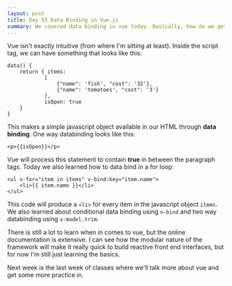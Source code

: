 ```yaml
---
layout: post
title: Day 55 Data Binding in Vue.js
summary: We covered data binding in vue today. Basically, how do we get our data to populate into our vue components?
---
```

Vue isn't exactly intuitive (from where I'm sitting at least). Inside the script tag, we can have something that looks like this:
```
data() {
    return { items: 
            [
                {"name": 'fish', "cost": '32'},
                {"name": 'tomatoes', "cost": '3'}
            ],
            isOpen: true
    }
}
```
This makes a simple javascript object available in our HTML through **data binding**. One way databinding looks like this: 
```
<p>{{isOpen}}</p>
```
Vue will process this statement to contain **true** in between the paragraph tags. Today we also learned how to data bind in a for loop:
```
<ul v-for="item in items" v-bind:key="item.name">
    <li>{{ item.name }}</li>
</ul>
```
This code will produce a `<li>` for every item in the javascript object `items`. We also learned about conditional data binding using `v-bind` and two way databinding using `v-model.trim`. 

There is still a lot to learn when in comes to vue, but the online documentation is extensive. I can see how the modular nature of the framework will make it really quick to build reactive front end interfaces, but for now I'm still just learning the basics.

Next week is the last week of classes where we'll talk more about vue and get some more practice in. 